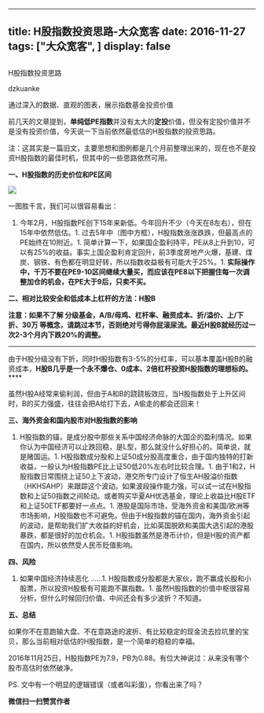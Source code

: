 
---
title:   H股指数投资思路-大众宽客
date: 2016-11-27
tags: ["大众宽客", ]
display: false
---


## 



H股指数投资思路




dzkuanke




通过深入的数据、直观的图表，展示指数基金投资价值


前几天的文章提到，**单纯低PE指数**并没有太大的**定投**价值，但没有定投价值并不是没有投资价值，今天说一下当前依然最低估的H股指数的投资思路。



注：这其实是一篇旧文，主要思想和图例都是几个月前整理出来的，现在也不是投资H股指数的最佳时机，但其中的一些思路依然可用。



**一、H股指数的历史价位和PE区间**

<img data-s="300,640" data-type="png" src="http://mmbiz.qpic.cn/mmbiz_png/PKw3FQPmhIghcA0Jud5PEsWibbnoxyXicVEAypMXtqhibmTsicfsbicicJ2ibeB3iaFIor6GOVicmlIBF3vVF01sOC11KZQ/0?wx_fmt=png" data-ratio="0.600375234521576" data-w="1066"/>

一图胜千言，我们可以很容易看出：
1. 今年2月，H股指数PE创下15年来新低。今年回升不少（今天在8左右），但在15年中依然低估。1. 过去5年中（图中方框），H股指数涨涨跌跌，但最高点的PE始终在10附近。1. 简单计算一下，如果国企盈利持平，PE从8上升到10，可以有25%的收益。事实上国企盈利肯定回升，前3季度房地产火爆，基建、煤炭、钢铁、有色都在明显好转，所以指数收益极有可能大于25%。1. **实际操作中，千万不要在PE9-10区间继续大量买，而应该在PE8以下把握住每一次调整加仓的机会，在PE大于9后，只卖不买。**




**二、相对比较安全和低成本上杠杆的方法：H股B**



**注意：如果不了解 分级基金，A/B/母鸡、杠杆率、融资成本、折/溢价、上/下折、30万 等概念，请跳过本节，否则绝对亏得你屁滚尿流。最近H股B就经历过一次2-3个月内下跌20%的调整。**

****

由于H股分级没有下折，同时H股指数有3-5%的分红率，可以基本覆盖H股B的融资成本，**H股B几乎是一个永不爆仓、0成本、2倍杠杆投资H股指数的理想标的。******



虽然H股A经常来偷利润，但由于A和B的跷跷板效应，当H股指数处于上升区间时，B的买力强盛，往往会把A给打下去，A偷走的都会还回来！





**三、海外资金和国内股市对H股指数的影响**


1. H股指数的锚，是成分股中那些关系中国经济命脉的大国企的盈利情况。如果你认为中国经济可以止跌回稳，是L型，那么就没什么好担心的。简单说，就是赌国运。1. H股指数成分股和上证50成分股高度重合，由于国内独特的打新收益，一般认为H股指数PE比上证50低20%左右时比较合理。1. 由于1和2，H股指数日常围绕上证50上下波动，港交所专门设计了恒生AH股溢价指数（HKHSAHP）来跟踪这个波动。如果波段操作能力强，可以试一试在H股指数和上证50指数之间轮动。或者购买华夏AH优选基金，理论上收益比H股ETF和上证50ETF都要好一点点。1. 港股是国际市场，受海外资金和美国/欧洲等市场影响，H股指数也不可避免。但由于H股指数的锚在国内，海外资金引起的波动，是帮助我们扩大收益的好机会，比如英国脱欧和美国大选引起的港股暴跌，都是很好的加仓机会。1. H股指数虽然是港币计价，但是H股的资产都在国内，所以依然受人民币贬值影响。




**四、风险**


1. 如果中国经济持续恶化 ......1. H股指数成分股都是大家伙，跑不赢成长股和小股票，所以投资H股极有可能跑不赢指数。1. 虽然H股指数的价值中枢很容易分析，但什么时候回归价值、中间还会有多少波折？不知道。




**五、总结**



如果你不在意跑输大盘、不在意路途的波折、有比较稳定的现金流去捡坑里的宝贝，那么当前相对低估的H股指数，是一个简单的稳稳的幸福。



2016年11月25日，H股指数PE为7.9，PB为0.88。有位大神说过：从来没有哪个股市高估时依然破净。





PS. 文中有一个明显的逻辑错误（或者叫彩蛋），你看出来了吗？


**微信扫一扫赞赏作者**













